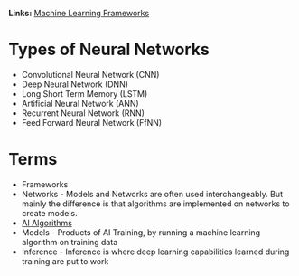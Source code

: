 **Links:**
[Machine Learning Frameworks](Machine%20Learning%20Frameworks.md)

# Types of Neural Networks
- Convolutional Neural Network (CNN)
- Deep Neural Network (DNN)
- Long Short Term Memory (LSTM)
- Artificial Neural Network (ANN)
- Recurrent Neural Network (RNN)
- Feed Forward Neural Network (FfNN)

# Terms
- Frameworks
- Networks - Models and Networks are often used interchangeably. But mainly the difference is that algorithms are implemented on networks to create models.
- [AI Algorithms](AI%20Algorithms.md)
- Models - Products of AI Training, by running a machine learning algorithm on training data
- Inference - Inference is where deep learning capabilities learned during training are put to work